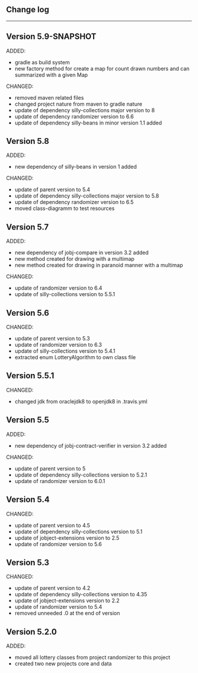 ## Change log
----------------------

Version 5.9-SNAPSHOT
-------------

ADDED:
 
- gradle as build system
- new factory method for create a map for count drawn numbers and can summarized with a given Map

CHANGED:

- removed maven related files
- changed project nature from maven to gradle nature
- update of dependency silly-collections major version to 8
- update of dependency randomizer version to 6.6
- update of dependency silly-beans in minor version 1.1 added

Version 5.8
-------------

ADDED:
 
- new dependency of silly-beans in version 1 added

CHANGED:

- update of parent version to 5.4
- update of dependency silly-collections major version to 5.8
- update of dependency randomizer version to 6.5
- moved class-diagramm to test resources

Version 5.7
-------------

ADDED:
 
- new dependency of jobj-compare in version 3.2 added
- new method created for drawing with a multimap
- new method created for drawing in paranoid manner with a multimap 

CHANGED:

- update of randomizer version to 6.4
- update of silly-collections version to 5.5.1

Version 5.6
-------------

CHANGED:

- update of parent version to 5.3
- update of randomizer version to 6.3
- update of silly-collections version to 5.4.1
- extracted enum LotteryAlgorithm to own class file

Version 5.5.1
-------------

CHANGED:

- changed jdk from oraclejdk8 to openjdk8 in .travis.yml

Version 5.5
-------------

ADDED:
 
- new dependency of jobj-contract-verifier in version 3.2 added

CHANGED:

- update of parent version to 5
- update of dependency silly-collections version to 5.2.1
- update of randomizer version to 6.0.1

Version 5.4
-------------

CHANGED:

- update of parent version to 4.5
- update of dependency silly-collections version to 5.1
- update of jobject-extensions version to 2.5
- update of randomizer version to 5.6

Version 5.3
-------------

CHANGED:

- update of parent version to 4.2
- update of dependency silly-collections version to 4.35
- update of jobject-extensions version to 2.2
- update of randomizer version to 5.4
- removed unneeded .0 at the end of version

Version 5.2.0
-------------

ADDED:
 
- moved all lottery classes from project randomizer to this project
- created two new projects core and data
